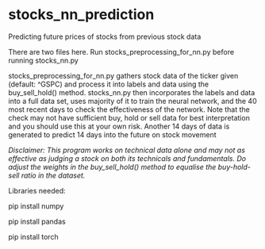 # stocks_nn_prediction
Predicting future prices of stocks from previous stock data

There are two files here. Run stocks_preprocessing_for_nn.py before running stocks_nn.py

stocks_preprocessing_for_nn.py gathers stock data of the ticker given (default: ^GSPC) and process it into labels and data using the buy_sell_hold() method.
stocks_nn.py then incorporates the labels and data into a full data set, uses majority of it to train the neural network, and the 40 most recent days to check the effectiveness of the network. Note that the check may not have sufficient buy, hold or sell data for best interpretation and you should use this at your own risk. Another 14 days of data is generated to predict 14 days into the future on stock movement

*Disclaimer: This program works on technical data alone and may not as effective as judging a stock on both its technicals and fundamentals. Do adjust the weights in the buy_sell_hold() method to equalise the buy-hold-sell ratio in the dataset.*

Libraries needed:

pip install numpy

pip install pandas

pip install torch
